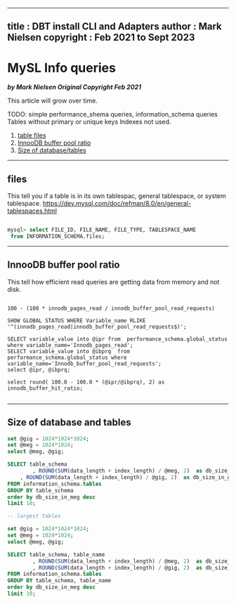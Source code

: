 
---
title : DBT install  CLI and Adapters
author : Mark Nielsen
copyright : Feb 2021 to Sept 2023
---


MySL Info queries
==============================

_**by Mark Nielsen
Original Copyright Feb 2021**_

This article will grow over time. 

TODO: simple performance_shema queries, information_schema queries
      Tables without primary or unique keys
      Indexes not used. 

1. [table files](#files)
2. [InnooDB buffer pool ratio](#ibpr)
3. [Size of database/tables](#size)

* * *

<a name=files></a>files
-----

This tell you if a table is in its own tablespac, general tablespace, or system tablespace.
  https://dev.mysql.com/doc/refman/8.0/en/general-tablespaces.html


```sql

mysql> select FILE_ID, FILE_NAME, FILE_TYPE, TABLESPACE_NAME
 from INFORMATION_SCHEMA.files;
```

* * *

<a name=ibfr></a>InnooDB buffer pool ratio
-----

This tell how efficient read queries are getting data from memory and not disk.

```aql

100 - (100 * innodb_pages_read / innodb_buffer_pool_read_requests)

SHOW GLOBAL STATUS WHERE Variable_name RLIKE '^(innodb_pages_read|innodb_buffer_pool_read_requests$)';

SELECT variable_value into @ipr from  performance_schema.global_status where variable_name='Innodb_pages_read';
SELECT variable_value into @ibprq  from  performance_schema.global_status where variable_name='Innodb_buffer_pool_read_requests';
select @ipr, @ibprq;

select round( 100.0 - 100.0 * (@ipr/@ibprq), 2) as innodb_buffer_hit_ratio;


```

* * *

<a name=size></a>Size of database and tables
-----

```sql
set @gig = 1024*1024*1024;
set @meg = 1024*1024;
select @meg, @gig;

SELECT table_schema 
        , ROUND(SUM(data_length + index_length) / @meg, 2)  as db_size_in_meg 
	, ROUND(SUM(data_length + index_length) / @gig, 2)  as db_size_in_gig
FROM information_schema.tables 
GROUP BY table_schema
order by db_size_in_meg desc
limit 10;

-- largest tables

set @gig = 1024*1024*1024;
set @meg = 1024*1024;
select @meg, @gig;

SELECT table_schema, table_name
        , ROUND(SUM(data_length + index_length) / @meg, 2)  as db_size_in_meg
        , ROUND(SUM(data_length + index_length) / @gig, 2)  as db_size_in_gig
FROM information_schema.tables
GROUP BY table_schema, table_name
order by db_size_in_meg desc
limit 10;




```